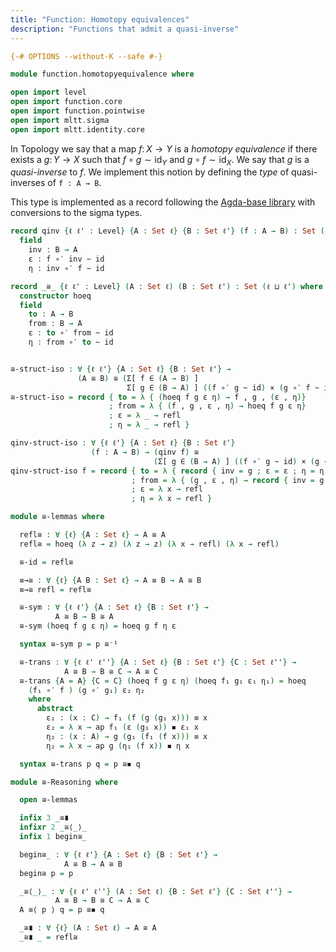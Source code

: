 ```yaml
---
title: "Function: Homotopy equivalences"
description: "Functions that admit a quasi-inverse"
---
```


```agda
{-# OPTIONS --without-K --safe #-}

module function.homotopyequivalence where

open import level
open import function.core
open import function.pointwise
open import mltt.sigma
open import mltt.identity.core
```

In Topology we say that a map $f \colon X → Y$ is a *homotopy equivalence* if there exists a $g \colon Y → X$ such that $f ∘ g ∼ \mathrm{id}_Y$ and $g ∘ f ∼ \mathrm{id}_X$. We say that $g$ is a *quasi-inverse* to $f$. We implement this notion by defining the *type* of quasi-inverses of `f : A → B`. 

This type is implemented as a record following the [Agda-base library](https://github.com/pcapriotti/agda-base.git) with conversions to the sigma types.

```agda
record qinv {ℓ ℓ' : Level} {A : Set ℓ} {B : Set ℓ'} (f : A → B) : Set (ℓ ⊔ ℓ') where
  field
    inv : B → A
    ε : f ∘′ inv ~ id
    η : inv ∘′ f ~ id
```

```agda
record _≅_ {ℓ ℓ' : Level} (A : Set ℓ) (B : Set ℓ') : Set (ℓ ⊔ ℓ') where
  constructor hoeq
  field
    to : A → B
    from : B → A  
    ε : to ∘′ from ~ id
    η : from ∘′ to ~ id


≅-struct-iso : ∀ {ℓ ℓ'} {A : Set ℓ} {B : Set ℓ'} →
               (A ≅ B) ≅ (Σ[ f ∈ (A → B) ] 
                          Σ[ g ∈ (B → A) ] ((f ∘′ g ~ id) × (g ∘′ f ~ id)) )
≅-struct-iso = record { to = λ { (hoeq f g ε η) → f , g , (ε , η)}
                      ; from = λ { (f , g , ε , η) → hoeq f g ε η}
                      ; ε = λ _ → refl
                      ; η = λ _ → refl }

qinv-struct-iso : ∀ {ℓ ℓ'} {A : Set ℓ} {B : Set ℓ'}
                  (f : A → B) → (qinv f) ≅ 
                                (Σ[ g ∈ (B → A) ] ((f ∘′ g ~ id) × (g ∘′ f ~ id)))
qinv-struct-iso f = record { to = λ { record { inv = g ; ε = ε ; η = η } → g , (ε , η)}
                           ; from = λ { (g , ε , η) → record { inv = g ; ε = ε ; η = η } }
                           ; ε = λ x → refl
                           ; η = λ x → refl }
```

```agda
module ≅-lemmas where

  refl≅ : ∀ {ℓ} {A : Set ℓ} → A ≅ A
  refl≅ = hoeq (λ z → z) (λ z → z) (λ x → refl) (λ x → refl)

  ≅-id = refl≅ 

  ≡→≅ : ∀ {ℓ} {A B : Set ℓ} → A ≡ B → A ≅ B
  ≡→≅ refl = refl≅

  ≅-sym : ∀ {ℓ ℓ'} {A : Set ℓ} {B : Set ℓ'} →
          A ≅ B → B ≅ A
  ≅-sym (hoeq f g ε η) = hoeq g f η ε

  syntax ≅-sym p = p ≅⁻¹

  ≅-trans : ∀ {ℓ ℓ' ℓ''} {A : Set ℓ} {B : Set ℓ'} {C : Set ℓ''} →
            A ≅ B → B ≅ C → A ≅ C
  ≅-trans {A = A} {C = C} (hoeq f g ε η) (hoeq f₁ g₁ ε₁ η₁) = hoeq
    (f₁ ∘′ f ) (g ∘′ g₁) ε₂ η₂
    where
      abstract 
        ε₂ : (x : C) → f₁ (f (g (g₁ x))) ≡ x
        ε₂ = λ x → ap f₁ (ε (g₁ x)) ◾ ε₁ x
        η₂ : (x : A) → g (g₁ (f₁ (f x))) ≡ x
        η₂ = λ x → ap g (η₁ (f x)) ◾ η x

  syntax ≅-trans p q = p ≅◾ q
```

```agda
module ≅-Reasoning where

  open ≅-lemmas

  infix 3 _≅∎
  infixr 2 _≅⟨_⟩_
  infix 1 begin≅_

  begin≅_ : ∀ {ℓ ℓ'} {A : Set ℓ} {B : Set ℓ'} →
            A ≅ B → A ≅ B
  begin≅ p = p

  _≅⟨_⟩_ : ∀ {ℓ ℓ' ℓ''} (A : Set ℓ) {B : Set ℓ'} {C : Set ℓ''} →
          A ≅ B → B ≅ C → A ≅ C
  A ≅⟨ p ⟩ q = p ≅◾ q

  _≅∎ : ∀ {ℓ} (A : Set ℓ) → A ≅ A
  _≅∎ _ = refl≅
```
